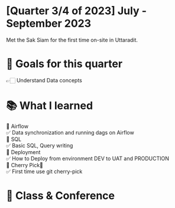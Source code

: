 # [Quarter 3/4 of 2023] July - September 2023
Met the Sak Siam for the first time on-site in Uttaradit.

# 🎯 Goals for this quarter
👉🏻 Understand Data concepts

# 📚 What I learned
🚀 Airflow<br />
✅ Data synchronization and running dags on Airflow<br />
🚀 SQL<br />
✅ Basic SQL, Query writing<br />
🚀 Deployment<br />
✅ How to Deploy from environment DEV to UAT and PRODUCTION<br />
🚀 Cherry Pick🍒<br />
✅ First time use git cherry-pick<br />

# 🎤 Class & Conference

